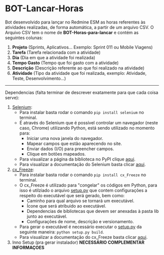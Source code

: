 # BOT-Lancar-Horas

Bot desenvolvido para lançar no Redmine ESM as horas referentes às atividades realizadas, de forma automática, a partir de um arquivo CSV.
O Arquivo CSV tem o nome de **BOT-Horas-para-lancar** e contém as seguintes colunas:
1. **Projeto** (Sprints, Aplicativos... Exemplo: Sprint 011 ou Mobile Viagens)
1. **Tarefa** (Tarefa relacionada com a atividade)
1. **Dia** (Dia em que a atividade foi realizada)
1. **Tempo Gasto** (Tempo que foi gasto com a atividade)
1. **Descrição** (Descrição referente ao que foi realizado na atividade)
1. **Atividade** (Tipo da atividade que foi realizada, exemplo: Atividade, Teste, Desenvolvimento...)

---

Dependencias (falta terminar de descrever exatamente para que cada coisa serve):

1. [Selenium](https://selenium.dev/):
   - Para instalar basta rodar o comando `pip install selenium` no terminal.
   - É através do Selenium que é possível controlar um navegador (neste caso, Chrome) utilizando Python, está sendo utilizado no momento para:
     - Iniciar uma nova janela do navegador.
     - Mapear campos que estão aparecendo no site.
     - Enviar dados (I/O) para preencher campos.
     - Clique em botões mapeados.
   - Para visualizar a página da biblioteca no PyPI clique [aqui](https://pypi.org/project/selenium/).
   - Para visualizar a documentação do Selenium basta clicar [aqui](https://selenium.dev/documentation/en/).
1. [cx_Freeze](https://anthony-tuininga.github.io/cx_Freeze/):
   - Para instalar basta rodar o comando `pip install cx_Freeze` no terminal.
   - O cx_Freeze é utilizado para "congelar" os códigos em Python, para isso é utilziado o arquivo [setup.py](./instalador/Pasta%20Compilador/setup.py) que contem configurações a respeito do executável que será gerado, bem como:
     - Caminho para qual arquivo se tornará um executável.
     - Ícone que será atribuido ao executável.
     - Dependencias de bibliotecas que devem ser anexadas à pasta lib junto ao executável.
     - Configurações de nome, descrição e versionamento.
   - Para gerar o executável é necessário executar o [setup.py](./instalador/Pasta%20Compilador/setup.py) da seguinte maneira: `python setup.py build`.
   - Para visualizar a documentação do cx_Freeze basta clicar [aqui](https://cx-freeze.readthedocs.io/en/latest/index.html).
1. Inno Setup (pra gerar instalador) **NECESSÁRIO COMPLEMENTAR INFORMAÇOES**

